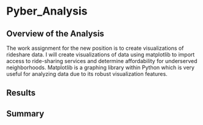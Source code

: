 # Pyber_Analysis

## Overview of the Analysis
The work assignment for the new position is to create visualizations of rideshare data. I will create visualizations of data using matplotlib to import access to ride-sharing services and determine affordability for underserved neighborhoods. Matplotlib is a graphing library within Python which is very useful for analyzing data due to its robust visualization features.

## Results

## Summary
